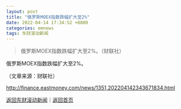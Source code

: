 ```yaml
---
layout: post
title: "俄罗斯MOEX指数跌幅扩大至2%"
date: 2022-04-14 17:34:52 +0800
categories: emnews
tags: 东财滚动新闻
---
```

> 俄罗斯MOEX指数跌幅扩大至2%。（财联社）

<p>俄罗斯MOEX指数跌幅扩大至2%。</p><p class="em_media">（文章来源：财联社）</p>

<http://finance.eastmoney.com/news/1351,202204142343671834.html>

[返回东财滚动新闻](//finews.withounder.com/emnews/)｜[返回首页](//finews.withounder.com/)